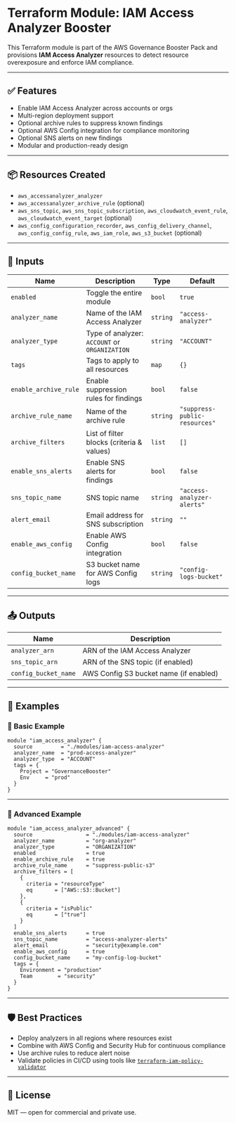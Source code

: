 # Terraform Module: IAM Access Analyzer Booster

This Terraform module is part of the AWS Governance Booster Pack and provisions **IAM Access Analyzer** resources to detect resource overexposure and enforce IAM compliance.

---

## ✅ Features

- Enable IAM Access Analyzer across accounts or orgs
- Multi-region deployment support
- Optional archive rules to suppress known findings
- Optional AWS Config integration for compliance monitoring
- Optional SNS alerts on new findings
- Modular and production-ready design

---

## 📦 Resources Created

- `aws_accessanalyzer_analyzer`
- `aws_accessanalyzer_archive_rule` (optional)
- `aws_sns_topic`, `aws_sns_topic_subscription`, `aws_cloudwatch_event_rule`, `aws_cloudwatch_event_target` (optional)
- `aws_config_configuration_recorder`, `aws_config_delivery_channel`, `aws_config_config_rule`, `aws_iam_role`, `aws_s3_bucket` (optional)

---

## 🧾 Inputs

| Name                  | Description                                       | Type    | Default                  |
|-----------------------|---------------------------------------------------|---------|--------------------------|
| `enabled`             | Toggle the entire module                          | `bool`  | `true`                   |
| `analyzer_name`       | Name of the IAM Access Analyzer                   | `string`| `"access-analyzer"`      |
| `analyzer_type`       | Type of analyzer: `ACCOUNT` or `ORGANIZATION`     | `string`| `"ACCOUNT"`              |
| `tags`                | Tags to apply to all resources                    | `map`   | `{}`                     |
| `enable_archive_rule`| Enable suppression rules for findings             | `bool`  | `false`                  |
| `archive_rule_name`  | Name of the archive rule                          | `string`| `"suppress-public-resources"` |
| `archive_filters`     | List of filter blocks (criteria & values)         | `list`  | `[]`                     |
| `enable_sns_alerts`  | Enable SNS alerts for findings                    | `bool`  | `false`                  |
| `sns_topic_name`     | SNS topic name                                    | `string`| `"access-analyzer-alerts"` |
| `alert_email`        | Email address for SNS subscription                | `string`| `""`                     |
| `enable_aws_config`  | Enable AWS Config integration                     | `bool`  | `false`                  |
| `config_bucket_name` | S3 bucket name for AWS Config logs                | `string`| `"config-logs-bucket"`   |

---

## 📤 Outputs

| Name               | Description                           |
|--------------------|---------------------------------------|
| `analyzer_arn`     | ARN of the IAM Access Analyzer        |
| `sns_topic_arn`    | ARN of the SNS topic (if enabled)     |
| `config_bucket_name` | AWS Config S3 bucket name (if enabled) |

---

## 🧪 Examples

### 🚀 Basic Example

```hcl
module "iam_access_analyzer" {
  source         = "./modules/iam-access-analyzer"
  analyzer_name  = "prod-access-analyzer"
  analyzer_type  = "ACCOUNT"
  tags = {
    Project = "GovernanceBooster"
    Env     = "prod"
  }
}
````

---

### 🔧 Advanced Example

```hcl
module "iam_access_analyzer_advanced" {
  source                 = "./modules/iam-access-analyzer"
  analyzer_name          = "org-analyzer"
  analyzer_type          = "ORGANIZATION"
  enabled                = true
  enable_archive_rule    = true
  archive_rule_name      = "suppress-public-s3"
  archive_filters = [
    {
      criteria = "resourceType"
      eq       = ["AWS::S3::Bucket"]
    },
    {
      criteria = "isPublic"
      eq       = ["true"]
    }
  ]
  enable_sns_alerts      = true
  sns_topic_name         = "access-analyzer-alerts"
  alert_email            = "security@example.com"
  enable_aws_config      = true
  config_bucket_name     = "my-config-log-bucket"
  tags = {
    Environment = "production"
    Team        = "security"
  }
}
```

---

## 🛡️ Best Practices

* Deploy analyzers in all regions where resources exist
* Combine with AWS Config and Security Hub for continuous compliance
* Use archive rules to reduce alert noise
* Validate policies in CI/CD using tools like [`terraform-iam-policy-validator`](https://github.com/awslabs/terraform-iam-policy-validator)

---

## 🧩 License

MIT — open for commercial and private use.

